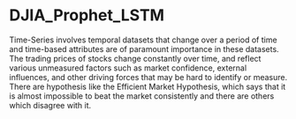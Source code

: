# DJIA_Prophet_LSTM

Time-Series involves temporal datasets that change over a period of time and time-based attributes are of paramount importance in these datasets. The trading prices of stocks change constantly over time, and reflect various unmeasured factors such as market confidence, external influences, and other driving forces that may be hard to identify or measure. There are hypothesis like the Efficient Market Hypothesis, which says that it is almost impossible to beat the market consistently and there are others which disagree with it.
